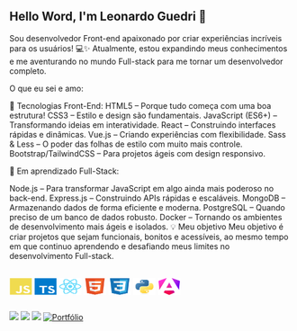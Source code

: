 

<!--
**leonardoguedri/leonardoguedri** is a ✨ _special_ ✨ repository because its `README.md` (this file) appears on your GitHub profile.

Here are some ideas to get you started:

- 🔭 I’m currently working on ...
- 🌱 I’m currently learning ...
- 👯 I’m looking to collaborate on ...
- 🤔 I’m looking for help with ...
- 💬 Ask me about ...
- 📫 How to reach me: ...
- 😄 Pronouns: ...
- ⚡ Fun fact: ...
-->
## Hello Word, I'm Leonardo Guedri 👋


Sou desenvolvedor Front-end apaixonado por criar experiências incríveis para os usuários! 💻✨ Atualmente, estou expandindo meus conhecimentos e me aventurando no mundo Full-stack para me tornar um desenvolvedor completo.

O que eu sei e amo:

🚀 Tecnologias Front-End:
HTML5 – Porque tudo começa com uma boa estrutura! 
CSS3 – Estilo e design são fundamentais.
JavaScript (ES6+) – Transformando ideias em interatividade.
React – Construindo interfaces rápidas e dinâmicas.
Vue.js – Criando experiências com flexibilidade.
Sass & Less – O poder das folhas de estilo com muito mais controle.
Bootstrap/TailwindCSS – Para projetos ágeis com design responsivo.

🌱 Em aprendizado Full-Stack:

Node.js – Para transformar JavaScript em algo ainda mais poderoso no back-end.
Express.js – Construindo APIs rápidas e escaláveis.
MongoDB – Armazenando dados de forma eficiente e moderna.
PostgreSQL – Quando preciso de um banco de dados robusto.
Docker – Tornando os ambientes de desenvolvimento mais ágeis e isolados.
💡 Meu objetivo
Meu objetivo é criar projetos que sejam funcionais, bonitos e acessíveis, ao mesmo tempo em que continuo aprendendo e desafiando meus limites no desenvolvimento Full-stack.

<div style="display: inline_block"><br>
  <img align="center" alt="Rafa-Js" height="30" width="40" src="https://raw.githubusercontent.com/devicons/devicon/master/icons/javascript/javascript-plain.svg">
  <img align="center" alt="Rafa-Ts" height="30" width="40" src="https://raw.githubusercontent.com/devicons/devicon/master/icons/typescript/typescript-plain.svg">
  <img align="center" alt="Rafa-React" height="30" width="40" src="https://raw.githubusercontent.com/devicons/devicon/master/icons/react/react-original.svg">
  <img align="center" alt="Rafa-HTML" height="30" width="40" src="https://raw.githubusercontent.com/devicons/devicon/master/icons/html5/html5-original.svg">
  <img align="center" alt="Rafa-CSS" height="30" width="40" src="https://raw.githubusercontent.com/devicons/devicon/master/icons/css3/css3-original.svg">
  <img align="center" alt="Rafa-Python" height="30" width="40" src="https://raw.githubusercontent.com/devicons/devicon/master/icons/python/python-original.svg">
  <img align="center" alt="Rafa-Angular" height="30" width="40" src="https://raw.githubusercontent.com/devicons/devicon/master/icons/angular/angular-original.svg">
</div>
  
  ##
 
<div> 
  
  <!--
  <a href="https://www.youtube.com/channel/UC_-uuuZbY0AAt9CViNzvc-Q" target="_blank"><img src="https://img.shields.io/badge/YouTube-FF0000?style=for-the-badge&logo=youtube&logoColor=white" target="_blank"></a>
	<a href="https://www.twitch.tv/rafaballerinii" target="_blank"><img src="https://img.shields.io/badge/Twitch-9146FF?style=for-the-badge&logo=twitch&logoColor=white" target="_blank"></a>
 <a href="https://discord.gg/wagxzStdcR" target="_blank"><img src="https://img.shields.io/badge/Discord-7289DA?style=for-the-badge&logo=discord&logoColor=white" target="_blank"></a>
  -->
  
  <a href="https://instagram.com/leonardoguedri" target="_blank"><img src="https://img.shields.io/badge/-Instagram-%23E4405F?style=for-the-badge&logo=instagram&logoColor=white" target="_blank"></a>
  <a href = "mailto:leonardoaraujorodrigues@hotmail.com"><img src="https://img.shields.io/badge/-Gmail-%23333?style=for-the-badge&logo=gmail&logoColor=white" target="_blank"></a>
  <a href="https://www.linkedin.com/in/leonardoaraujorodrigues/" target="_blank"><img src="https://img.shields.io/badge/-LinkedIn-%230077B5?style=for-the-badge&logo=linkedin&logoColor=white" target="_blank"></a> 
  <a href="https://https://leonardoguedri.github.io/portfolioguedri/" target="_blank"> <img src="https://img.shields.io/badge/Port%C3%B3flio-000000?style=for-the-badge&logo=portfolio&logoColor=white" alt="Portfólio" />
</a>
</div>
